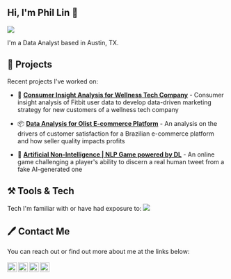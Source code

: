 ## Hi, I'm Phil Lin 👋


<img src="https://media.giphy.com/media/QxpsxQzaJ70QFCEf5U/giphy.gif"> 




I'm a Data Analyst based in Austin, TX.

## 💼   Projects
Recent projects I've worked on:

- 👟 **[Consumer Insight Analysis for Wellness Tech Company](https://nbviewer.org/github/phlln/bellabeat-analysis/blob/main/notebooks/bellabeat_consumer_insight_analysis.ipynb)** - Consumer insight analysis of Fitbit user data to develop data-driven marketing strategy for new customers of a wellness tech company

- 📦  **[Data Analysis for Olist E-commerce Platform](https://github.com/phlln/olist-analysis)** - An analysis on the drivers of customer satisfaction for a Brazilian e-commerce platform and how seller quality impacts profits

- 🤖  **[Artificial Non-Intelligence | NLP Game powered by DL](https://github.com/bolinocroustibat/artificial-non-intelligence-data)** - An online game challenging a player's ability to discern a real human tweet from a fake AI-generated one





## ⚒  Tools & Tech
Tech I'm familiar with or have had exposure to:
<img src="https://user-images.githubusercontent.com/76771696/137646482-ab79d5a3-d160-4d93-8226-819695d91120.png">


## 🖊  Contact Me
You can reach out or find out more about me at the links below:
<br>
<br>
<a href="https://www.notion.so/phil-lin/Phil-Lin-s-Portfolio-24883f791876453bb74e8713eb7177bf">
  <img align="left" alt="Phil Lin | Portfolio" width="22px" src="https://cdn.jsdelivr.net/npm/simple-icons@3.13.0/icons/notion.svg" />
</a>
<a href="https://www.linkedin.com/in/philip-lin/">
  <img align="left" alt="Phil Lin | LinkedIn" width="22px" src="https://cdn.jsdelivr.net/npm/simple-icons@v3/icons/linkedin.svg" />
</a>
<a href="https://public.tableau.com/app/profile/phil.lin">
  <img align="left" alt="Phil Lin | Tableau" width="22px" src="https://cdn.jsdelivr.net/npm/simple-icons@3.13.0/icons/tableau.svg" />
</a>
<a href="mailto:philip.lin@gmail.com">
  <img align="left" alt="Phil Lin | Email" width="22px" src="https://cdn.jsdelivr.net/npm/simple-icons@3.13.0/icons/gmail.svg" />
